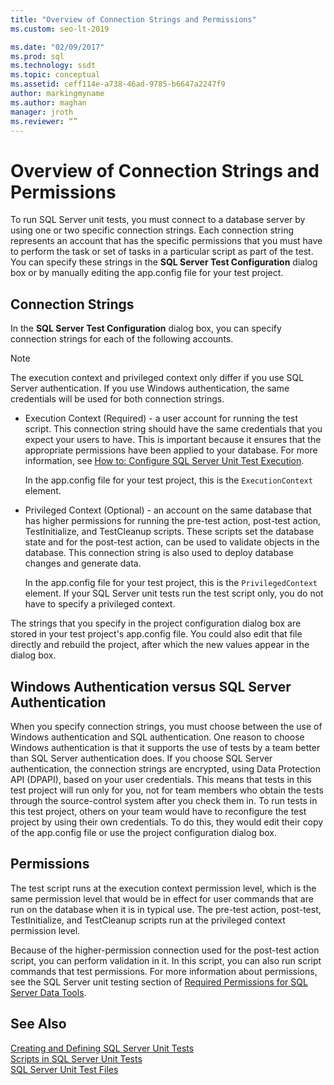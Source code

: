 ```yaml
---
title: "Overview of Connection Strings and Permissions"
ms.custom: seo-lt-2019

ms.date: "02/09/2017"
ms.prod: sql
ms.technology: ssdt
ms.topic: conceptual
ms.assetid: ceff114e-a738-46ad-9785-b6647a2247f9
author: markingmyname
ms.author: maghan
manager: jroth
ms.reviewer: “”
---
```

# Overview of Connection Strings and Permissions
To run SQL Server unit tests, you must connect to a database server by using one or two specific connection strings. Each connection string represents an account that has the specific permissions that you must have to perform the task or set of tasks in a particular script as part of the test. You can specify these strings in the **SQL Server Test Configuration** dialog box or by manually editing the app.config file for your test project.  
  
## Connection Strings  
In the **SQL Server Test Configuration** dialog box, you can specify connection strings for each of the following accounts.  
  
> [!NOTE]  
> The execution context and privileged context only differ if you use SQL Server authentication. If you use Windows authentication, the same credentials will be used for both connection strings.  
  
-   Execution Context (Required) - a user account for running the test script. This connection string should have the same credentials that you expect your users to have. This is important because it ensures that the appropriate permissions have been applied to your database. For more information, see [How to: Configure SQL Server Unit Test Execution](../ssdt/how-to-configure-sql-server-unit-test-execution.md).  
  
    In the app.config file for your test project, this is the `ExecutionContext` element.  
  
-   Privileged Context (Optional) - an account on the same database that has higher permissions for running the pre-test action, post-test action, TestInitialize, and TestCleanup scripts. These scripts set the database state and for the post-test action, can be used to validate objects in the database. This connection string is also used to deploy database changes and generate data.  
  
    In the app.config file for your test project, this is the `PrivilegedContext` element. If your SQL Server unit tests run the test script only, you do not have to specify a privileged context.  
  
The strings that you specify in the project configuration dialog box are stored in your test project's app.config file. You could also edit that file directly and rebuild the project, after which the new values appear in the dialog box.  
  
## Windows Authentication versus SQL Server Authentication  
When you specify connection strings, you must choose between the use of Windows authentication and SQL authentication. One reason to choose Windows authentication is that it supports the use of tests by a team better than SQL Server authentication does. If you choose SQL Server authentication, the connection strings are encrypted, using Data Protection API (DPAPI), based on your user credentials. This means that tests in this test project will run only for you, not for team members who obtain the tests through the source-control system after you check them in. To run tests in this test project, others on your team would have to reconfigure the test project by using their own credentials. To do this, they would edit their copy of the app.config file or use the project configuration dialog box.  
  
## Permissions  
The test script runs at the execution context permission level, which is the same permission level that would be in effect for user commands that are run on the database when it is in typical use. The pre-test action, post-test, TestInitialize, and TestCleanup scripts run at the privileged context permission level.  
  
Because of the higher-permission connection used for the post-test action script, you can perform validation in it. In this script, you can also run script commands that test permissions. For more information about permissions, see the SQL Server unit testing section of [Required Permissions for SQL Server Data Tools](../ssdt/required-permissions-for-sql-server-data-tools.md).  
  
## See Also  
[Creating and Defining SQL Server Unit Tests](../ssdt/creating-and-defining-sql-server-unit-tests.md)  
[Scripts in SQL Server Unit Tests](../ssdt/scripts-in-sql-server-unit-tests.md)  
[SQL Server Unit Test Files](../ssdt/sql-server-unit-test-files.md)  
  
